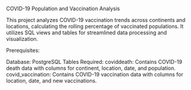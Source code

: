 
COVID-19 Population and Vaccination Analysis

This project analyzes COVID-19 vaccination trends across continents and locations, calculating the rolling percentage of vaccinated populations. It utilizes SQL views and tables for streamlined data processing and visualization.

Prerequisites:

Database: PostgreSQL
Tables Required:
coviddeath: Contains COVID-19 death data with columns for continent, location, date, and population.
covid_vaccination: Contains COVID-19 vaccination data with columns for location, date, and new vaccinations.
